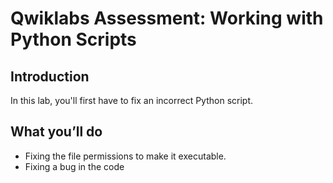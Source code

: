 # Qwiklabs Assessment: Working with Python Scripts

## Introduction

In this lab, you'll first have to fix an incorrect Python script. 

## What you’ll do

* Fixing the file permissions to make it executable.
* Fixing a bug in the code